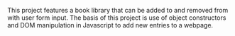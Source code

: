 This project features a book library that can be added to and removed from with user form input.  The basis of this project is use of object constructors and DOM manipulation in Javascript to add new entries to a webpage.